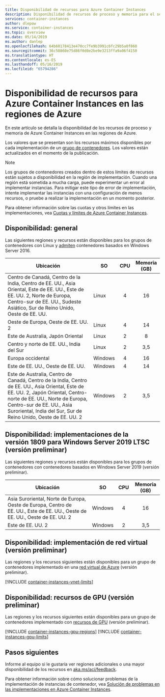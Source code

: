 ```yaml
---
title: Disponibilidad de recursos para Azure Container Instances
description: Disponibilidad de recursos de proceso y memoria para el servicio Azure Container Instances en diferentes regiones de Azure.
services: container-instances
author: dlepow
ms.service: container-instances
ms.topic: overview
ms.date: 05/14/2019
ms.author: danlep
ms.openlocfilehash: 64b60178413e470cc7fe9b3991c6fc29b5a0f860
ms.sourcegitcommit: 36c50860e75d86f0d0e2be9e3213ffa9a06f4150
ms.translationtype: HT
ms.contentlocale: es-ES
ms.lasthandoff: 05/16/2019
ms.locfileid: "65794286"
---
```

# <a name="resource-availability-for-azure-container-instances-in-azure-regions"></a>Disponibilidad de recursos para Azure Container Instances en las regiones de Azure

En este artículo se detalla la disponibilidad de los recursos de proceso y memoria de Azure Container Instances en las regiones de Azure. 

Los valores que se presentan son los recursos máximos disponibles por cada implementación de un [grupo de contenedores](container-instances-container-groups.md). Los valores están actualizados en el momento de la publicación. 

> [!NOTE]
> Los grupos de contenedores creados dentro de estos límites de recursos están sujetos a disponibilidad en la región de implementación. Cuando una región está sometida a mucha carga, puede experimentar un error al implementar instancias. Para mitigar este tipo de error de implementación, intente implementar las instancias con una configuración de menos recursos, o pruebe a realizar la implementación en un momento posterior.

Para obtener información sobre las cuotas y otros límites en las implementaciones, vea [Cuotas y límites de Azure Container Instances](container-instances-quotas.md).

## <a name="availability---general"></a>Disponibilidad: general

Las siguientes regiones y recursos están disponibles para los grupos de contenedores con Linux y [admiten](container-instances-faq.md#what-windows-base-os-images-are-supported) contenedores basados en Windows Server 2016.

| Ubicación | SO | CPU | Memoria (GB) |
| -------- | -- | :---: | :-----------: |
| Centro de Canadá, Centro de la India, Centro de EE. UU., Asia Oriental, Este de EE. UU., Este de EE. UU. 2, Norte de Europa, Centro-sur de EE. UU., Sudeste Asiático, Sur de Reino Unido, Oeste de EE. UU. | Linux | 4 | 16 |
| Oeste de Europa, Oeste de EE. UU. 2 | Linux | 4 | 14 |
| Este de Australia, Japón Oriental | Linux | 2 | 8 |
| Centro y norte de EE. UU., India del Sur | Linux | 2 | 3,5 |
| Europa occidental |  Windows | 4 | 16 |
| Este de EE. UU., Oeste de EE. UU. |  Windows | 4 | 14 |
| Este de Australia, Centro de Canadá, Centro de la India, Centro de EE. UU., Asia Oriental, Este de EE. UU. 2, Japón Oriental, Centro-norte de EE. UU., Norte de Europa, Centro-sur de EE. UU., Asia Suroriental, India del Sur, Sur de Reino Unido, Oeste de EE. UU. 2 |  Windows | 2 | 3,5 |

## <a name="availability---windows-server-2019-ltsc-1809-deployments-preview"></a>Disponibilidad: implementaciones de la versión 1809 para Windows Server 2019 LTSC (versión preliminar)

Las siguientes regiones y recursos están disponibles para los grupos de contenedores con contenedores basados en Windows Server 2019 (versión preliminar).

| Ubicación | SO | CPU | Memoria (GB) |
| -------- | -- | :---: | :-----------: |
| Asia Suroriental, Norte de Europa, Oeste de Europa, Centro de EE. UU., Este de EE. UU., Oeste de EE. UU., Oeste de EE. UU. 2 |  Windows | 4 | 16 |
| Este de EE. UU. 2 |  Windows | 2 | 3,5 |


## <a name="availability---virtual-network-deployment-preview"></a>Disponibilidad: implementación de red virtual (versión preliminar)

Las regiones y los recursos siguientes están disponibles para un grupo de contenedores implementado en una [red virtual de Azure](container-instances-vnet.md) (versión preliminar).

[!INCLUDE [container-instances-vnet-limits](../../includes/container-instances-vnet-limits.md)]

## <a name="availability---gpu-resources-preview"></a>Disponibilidad: recursos de GPU (versión preliminar)

Las regiones y los recursos siguientes están disponibles para un grupo de contenedores implementado con [recursos de GPU](container-instances-gpu.md) (versión preliminar).

[!INCLUDE [container-instances-gpu-regions](../../includes/container-instances-gpu-regions.md)]
[!INCLUDE [container-instances-gpu-limits](../../includes/container-instances-gpu-limits.md)]

## <a name="next-steps"></a>Pasos siguientes

Informe al equipo si le gustaría ver regiones adicionales o una mayor disponibilidad de los recursos en [aka.ms/aci/feedback](https://aka.ms/aci/feedback).

Para obtener información sobre cómo solucionar problemas de la implementación de instancias de contenedor, vea [Solución de problemas en las implementaciones en Azure Container Instances](container-instances-troubleshooting.md).
